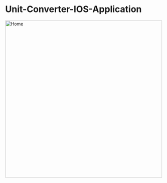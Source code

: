 <h1>Unit-Converter-IOS-Application</h1>
<img width="500" alt="Home" src="https://user-images.githubusercontent.com/48080574/122804392-7f4c9080-d2e5-11eb-811e-4b851faead37.png">

